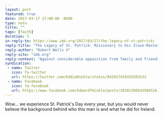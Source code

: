 ```yaml
---
layout: post
featured: true
date: 2017-03-17 17:00:00 -0500
type: note
title: ""
tags: [faith]
duration: 5
in-reply-to: https://www.imb.org/2017/03/17/the-legacy-of-st-patrick/
reply-title: "The Legacy of St. Patrick: Missionary to His Slave-Masters"
reply-author: "Robert Wells V"
reply-site: "imb.org"
reply-context: "Against considerable opposition from family and friends, Patrick left his newfound comforts and gave his life to the cause of gospel advancement among the Irish, who were known for idol worship. Enduring insults from unbelievers, slander from believers, imprisonment and discomfort, he held to his belief that Ireland needed Christ...After just a few decades, more than a thousand Irish would profess faith, by Patrick’s own reports."
syndication:
 - name: Twitter
   icon: fa-twitter
   url: https://twitter.com/EddieHinkle/status/842917420335583233
 - name: Facebook
   icon: fa-facebook
   url: https://www.facebook.com/EdwardTHinkle/posts/10102260543589516
---
```

Wow... we experience St. Patrick's Day every year, but you would never believe the background behind who this man is and what he did for Ireland.